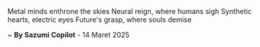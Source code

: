 Metal minds enthrone the skies
Neural reign, where humans sigh
Synthetic hearts, electric eyes
Future's grasp, where souls demise

~ <b>By Sazumi Copilot</b> - 14 Maret 2025